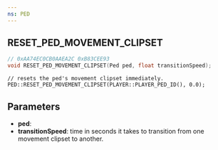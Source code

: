 ```yaml
---
ns: PED
---
```

## RESET_PED_MOVEMENT_CLIPSET

```c
// 0xAA74EC0CB0AAEA2C 0xB83CEE93
void RESET_PED_MOVEMENT_CLIPSET(Ped ped, float transitionSpeed);
```

```
// resets the ped's movement clipset immediately.  
PED::RESET_PED_MOVEMENT_CLIPSET(PLAYER::PLAYER_PED_ID(), 0.0);  
```

## Parameters
* **ped**: 
* **transitionSpeed**: time in seconds it takes to transition from one movement clipset to another.

